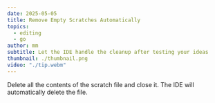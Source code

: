 ```yaml
---
date: 2025-05-05
title: Remove Empty Scratches Automatically
topics:
  - editing
  - go
author: mm
subtitle: Let the IDE handle the cleanup after testing your ideas
thumbnail: ./thumbnail.png
video: "./tip.webm"
---
```


Delete all the contents of the scratch file and close it. The IDE will automatically delete the file.
